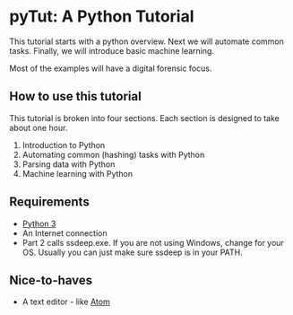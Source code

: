 # pyTut: A Python Tutorial
This tutorial starts with a python overview. Next we will automate common tasks. Finally, we will introduce basic machine learning.

Most of the examples will have a digital forensic focus.

## How to use this tutorial
This tutorial is broken into four sections. Each section is designed to take about one hour.

1. Introduction to Python
2. Automating common (hashing) tasks with Python
3. Parsing data with Python
4. Machine learning with Python

## Requirements
* [Python 3](https://www.python.org/downloads/)
* An Internet connection
* Part 2 calls ssdeep.exe. If you are not using Windows, change for your OS. Usually you can just make sure ssdeep is in your PATH.

## Nice-to-haves
* A text editor - like [Atom](https://atom.io/)

